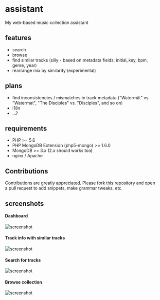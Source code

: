 # assistant
My web-based music collection assistant

## features
- search
- browse
- find similar tracks (silly - based on metadata fields: initial_key, bpm, genre, year)
- rearrange mix by similarity (experimental)

## plans
- find inconsistencies / mismatches in track metadata ("Watermät" vs "Watermat", "The Disciples" vs. "Disciples", and so on)
- i18n
- ...?

## requirements
- PHP >= 5.6
- PHP MongoDB Extension (php5-mongo) >= 1.6.0
- MongoDB >= 3.x (2.x should works too)
- nginx / Apache

## Contributions
Contributions are greatly appreciated. Please fork this repository and open a pull request to add snippets, make grammar tweaks, etc.

## screenshots

#### Dashboard
![screenshot](http://i.imgur.com/iyTds3w.png "Dashboard")

#### Track info with similar tracks
![screenshot](http://i.imgur.com/vs80weq.png "Track")

#### Search for tracks
![screenshot](http://i.imgur.com/diZJn6a.png "Search")

#### Browse collection
![screenshot](http://i.imgur.com/lwRAgRz.png "Browse")